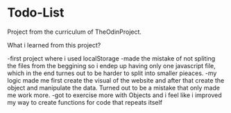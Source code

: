 # Todo-List

Project from the curriculum of TheOdinProject. 

What i learned from this project?

-first project where i used localStorage
-made the mistake of not spliting the files from the beggining so i endep up having only one javascript file, which in the end turnes out to be harder to split into smaller pieaces. 
-my logic made me first create the visual of the website and after that create the object and manipulate the data. Turned out to be a mistake that only made me work more. 
-got to exercise more with Objects and i feel like i improved my way to create functions for code that repeats itself
